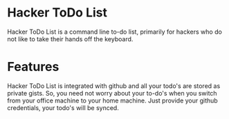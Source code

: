 Hacker ToDo List
================

Hacker ToDo List is a command line to-do list,  primarily for hackers who do not like to take their hands off the keyboard. 

Features
========

Hacker ToDo List is integrated with github and all your todo's are stored as private gists. So, you need not worry about your to-do's when you switch from your office machine to your home machine. Just provide your github credentials, your todo's will be synced.

